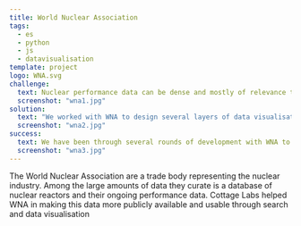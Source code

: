 ```yaml
---
title: World Nuclear Association
tags:
  - es
  - python
  - js
  - datavisualisation
template: project
logo: WNA.svg
challenge:
  text: Nuclear performance data can be dense and mostly of relevance to experts.  Nonetheless, WNA has a remit to communicate with the public about activities in the nuclear industry.  As such, they wanted to find a way to make their reactor and performance data available and understandable for members of the public, as well as journalists and science communicators, as well as for industry professionals.
  screenshot: "wna1.jpg"
solution:
  text: "We worked with WNA to design several layers of data visualisation and reporting which would satisfy their three key user classes: the public, journalists, and industry professionals.  We designed a data management pipeline which allowed them to continue to manage their reactor and performance data in spreadsheets, and to periodically publish it to visualisations embedded in their commercial CMS.  This included a standard search interface, as well as potted reports for individual reactors, entire countries, and arbitrary data selected from search.  We also provided a visualisation generator, that would allow WNA administrators to define the parameters of a visualisation, and then embed a code snippet anywhere in their website which would then present live, interactive data in context."
  screenshot: "wna2.jpg"
success:
  text: We have been through several rounds of development with WNA to further extend and enhance the visualisations.  The system continues to provide relevant and up-to-date data to all the end user stakeholders.
  screenshot: "wna3.jpg"
---
```


The World Nuclear Association are a trade body representing the nuclear industry.  Among the large amounts of data they curate is a database of nuclear reactors and their ongoing performance data.  Cottage Labs helped WNA in making this data more publicly available and usable through search and data visualisation